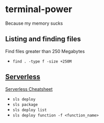 # terminal-power
Because my memory sucks

## Listing and finding files

Find files greater than 250 Megabytes

- `find . -type f -size +250M`

## [Serverless](https://serverless.com)

[Serverless Cheatsheet](https://serverless.com/framework/docs/providers/aws/guide/workflow/)

- `sls deploy`
- `sls package` 
- `sls deploy list`
- `sls deploy function -f <function_name>`
